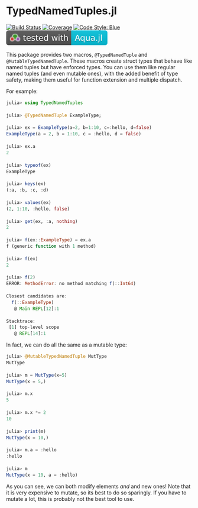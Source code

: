 # TypedNamedTuples.jl

[![Build Status](https://github.com/sandyspiers/TypedNamedTuples.jl/actions/workflows/CI.yml/badge.svg?branch=main)](https://github.com/sandyspiers/TypedNamedTuples.jl/actions/workflows/CI.yml?query=branch%3Amain)
[![Coverage](https://codecov.io/gh/sandyspiers/TypedNamedTuples.jl/branch/main/graph/badge.svg)](https://codecov.io/gh/sandyspiers/TypedNamedTuples.jl)
[![Code Style: Blue](https://img.shields.io/badge/code%20style-blue-4495d1.svg)](https://github.com/invenia/BlueStyle)
[![Aqua](https://raw.githubusercontent.com/JuliaTesting/Aqua.jl/master/badge.svg)](https://github.com/JuliaTesting/Aqua.jl)

This package provides two macros, `@TypedNamedTuple` and `@MutableTypedNamedTuple`.
These macros create struct types that behave like named tuples but have enforced types. 
You can use them like regular named tuples (and even mutable ones), with the added benefit of type safety, making them useful for function extension and multiple dispatch.

For example:

```julia
julia> using TypedNamedTuples

julia> @TypedNamedTuple ExampleType;

julia> ex = ExampleType(a=2, b=1:10, c=:hello, d=false)
ExampleType(a = 2, b = 1:10, c = :hello, d = false)

julia> ex.a
2

julia> typeof(ex)
ExampleType

julia> keys(ex)
(:a, :b, :c, :d)

julia> values(ex)
(2, 1:10, :hello, false)

julia> get(ex, :a, nothing)
2

julia> f(ex::ExampleType) = ex.a
f (generic function with 1 method)

julia> f(ex)
2

julia> f(2)
ERROR: MethodError: no method matching f(::Int64)

Closest candidates are:
  f(::ExampleType)
   @ Main REPL[12]:1

Stacktrace:
 [1] top-level scope
   @ REPL[14]:1
```

In fact, we can do all the same as a mutable type:

```julia
julia> @MutableTypedNamedTuple MutType
MutType

julia> m = MutType(x=5)
MutType(x = 5,)

julia> m.x
5

julia> m.x *= 2
10

julia> print(m)
MutType(x = 10,)

julia> m.a = :hello
:hello

julia> m
MutType(x = 10, a = :hello)
```

As you can see, we can both modify elements _and_ and new ones!
Note that it is very expensive to mutate, so its best to do so sparingly.
If you have to mutate a lot, this is probably not the best tool to use.

